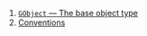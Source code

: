  1. [`GObject` — The base object type](https://developer.gnome.org/gobject/stable/gobject-The-Base-Object-Type.html)
 2. [Conventions](https://developer.gnome.org/gobject/stable/gtype-conventions.html)
